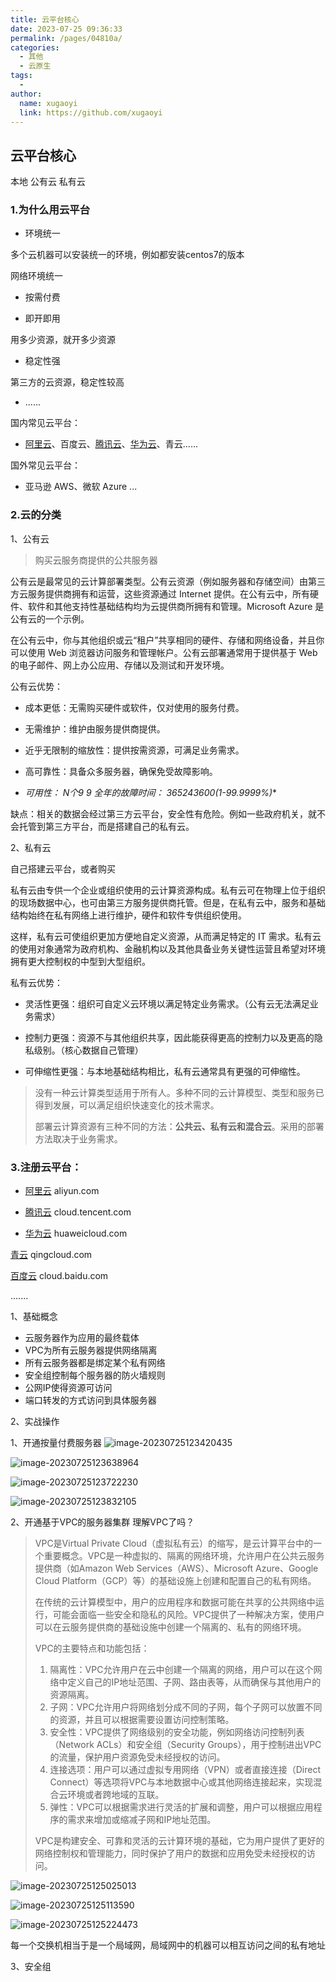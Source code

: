 ```yaml
---
title: 云平台核心
date: 2023-07-25 09:36:33
permalink: /pages/04810a/
categories:
  - 其他
  - 云原生
tags:
  - 
author: 
  name: xugaoyi
  link: https://github.com/xugaoyi
---
```

## 云平台核心

本地 公有云 私有云





### 1.为什么用云平台 

- 环境统一

多个云机器可以安装统一的环境，例如都安装centos7的版本

网络环境统一

- 按需付费 



- 即开即用 

用多少资源，就开多少资源

- 稳定性强

第三方的云资源，稳定性较高

- ......



国内常见云平台：

- [阿里云](https://promotion.aliyun.com/ntms/act/ambassador/sharetouser.html?userCode=50sid5bu&utm_source=50sid5bu)、百度云、[腾讯云](https://curl.qcloud.com/iyFTRSJb)、[华为云](https://activity.huaweicloud.com/discount_area_v5/index.html?fromacct=d1a6f32e-d6d0-4702-9213-eafe022a0708&utm_source=bGVpZmVuZ3lhbmc==&utm_medium=cps&utm_campaign=201905)、青云......

国外常见云平台：

- 亚马逊 AWS、微软 Azure ...



### 2.云的分类

 1、公有云 

> 购买云服务商提供的公共服务器



公有云是最常见的云计算部署类型。公有云资源（例如服务器和存储空间）由第三方云服务提供商拥有和运营，这些资源通过 Internet 提供。在公有云中，所有硬件、软件和其他支持性基础结构均为云提供商所拥有和管理。Microsoft Azure 是公有云的一个示例。

在公有云中，你与其他组织或云“租户”共享相同的硬件、存储和网络设备，并且你可以使用 Web 浏览器访问服务和管理帐户。公有云部署通常用于提供基于 Web 的电子邮件、网上办公应用、存储以及测试和开发环境。

公有云优势：

- 成本更低：无需购买硬件或软件，仅对使用的服务付费。

- 无需维护：维护由服务提供商提供。

- 近乎无限制的缩放性：提供按需资源，可满足业务需求。

- 高可靠性：具备众多服务器，确保免受故障影响。

- **可用性： N个9   9   全年的故障时间： 365*24*3600*(1-99.9999%)**

缺点：相关的数据会经过第三方云平台，安全性有危险。例如一些政府机关，就不会托管到第三方平台，而是搭建自己的私有云。



 2、私有云 

自己搭建云平台，或者购买



私有云由专供一个企业或组织使用的云计算资源构成。私有云可在物理上位于组织的现场数据中心，也可由第三方服务提供商托管。但是，在私有云中，服务和基础结构始终在私有网络上进行维护，硬件和软件专供组织使用。

这样，私有云可使组织更加方便地自定义资源，从而满足特定的 IT 需求。私有云的使用对象通常为政府机构、金融机构以及其他具备业务关键性运营且希望对环境拥有更大控制权的中型到大型组织。

私有云优势：

- 灵活性更强：组织可自定义云环境以满足特定业务需求。（公有云无法满足业务需求）

- 控制力更强：资源不与其他组织共享，因此能获得更高的控制力以及更高的隐私级别。（核心数据自己管理）

- 可伸缩性更强：与本地基础结构相比，私有云通常具有更强的可伸缩性。





>  没有一种云计算类型适用于所有人。多种不同的云计算模型、类型和服务已得到发展，可以满足组织快速变化的技术需求。
>
> 部署云计算资源有三种不同的方法：**公共云、私有云和混合云**。采用的部署方法取决于业务需求。

 







### 3.注册云平台：

- [阿里云](https://www.aliyun.com/daily-act/ecs/activity_selection?userCode=50sid5bu)   aliyun.com 

- [腾讯云](https://curl.qcloud.com/iyFTRSJb)   cloud.tencent.com

- [华为云](https://activity.huaweicloud.com/discount_area_v5/index.html?fromacct=d1a6f32e-d6d0-4702-9213-eafe022a0708&utm_source=bGVpZmVuZ3lhbmc==&utm_medium=cps&utm_campaign=201905)   huaweicloud.com

[青云](https://www.qingcloud.com/promotion2021)       qingcloud.com

[百度云](http://cloud.baidu.com/)    cloud.baidu.com

.......







 1、基础概念 

- 云服务器作为应用的最终载体
- VPC为所有云服务器提供网络隔离
- 所有云服务器都是绑定某个私有网络
- 安全组控制每个服务器的防火墙规则
- 公网IP使得资源可访问
- 端口转发的方式访问到具体服务器

 2、实战操作 

1、开通按量付费服务器
![image-20230725123420435](https://2290653824-github-io.oss-cn-hangzhou.aliyuncs.com/image-20230725123420435.png)





![image-20230725123638964](https://2290653824-github-io.oss-cn-hangzhou.aliyuncs.com/image-20230725123638964.png)







![image-20230725123722230](https://2290653824-github-io.oss-cn-hangzhou.aliyuncs.com/image-20230725123722230.png)



![image-20230725123832105](https://2290653824-github-io.oss-cn-hangzhou.aliyuncs.com/image-20230725123832105.png)

2、开通基于VPC的服务器集群
理解VPC了吗？

> VPC是Virtual Private Cloud（虚拟私有云）的缩写，是云计算平台中的一个重要概念。VPC是一种虚拟的、隔离的网络环境，允许用户在公共云服务提供商（如Amazon Web Services（AWS）、Microsoft Azure、Google Cloud Platform（GCP）等）的基础设施上创建和配置自己的私有网络。
>
> 在传统的云计算模型中，用户的应用程序和数据可能在共享的公共网络中运行，可能会面临一些安全和隐私的风险。VPC提供了一种解决方案，使用户可以在云服务提供商的基础设施中创建一个隔离的、私有的网络环境。
>
> VPC的主要特点和功能包括：
>
> 1. 隔离性：VPC允许用户在云中创建一个隔离的网络，用户可以在这个网络中定义自己的IP地址范围、子网、路由表等，从而确保与其他用户的资源隔离。
> 2. 子网：VPC允许用户将网络划分成不同的子网，每个子网可以放置不同的资源，并且可以根据需要设置访问控制策略。
> 3. 安全性：VPC提供了网络级别的安全功能，例如网络访问控制列表（Network ACLs）和安全组（Security Groups），用于控制进出VPC的流量，保护用户资源免受未经授权的访问。
> 4. 连接选项：用户可以通过虚拟专用网络（VPN）或者直接连接（Direct Connect）等选项将VPC与本地数据中心或其他网络连接起来，实现混合云环境或者跨地域的互联。
> 5. 弹性：VPC可以根据需求进行灵活的扩展和调整，用户可以根据应用程序的需求来增加或缩减子网和IP地址范围。
>
> VPC是构建安全、可靠和灵活的云计算环境的基础，它为用户提供了更好的网络控制权和管理能力，同时保护了用户的数据和应用免受未经授权的访问。



![image-20230725125025013](https://2290653824-github-io.oss-cn-hangzhou.aliyuncs.com/image-20230725125025013.png)



![image-20230725125113590](https://2290653824-github-io.oss-cn-hangzhou.aliyuncs.com/image-20230725125113590.png)



![image-20230725125224473](https://2290653824-github-io.oss-cn-hangzhou.aliyuncs.com/image-20230725125224473.png)

每一个交换机相当于是一个局域网，局域网中的机器可以相互访问之间的私有地址



3、安全组